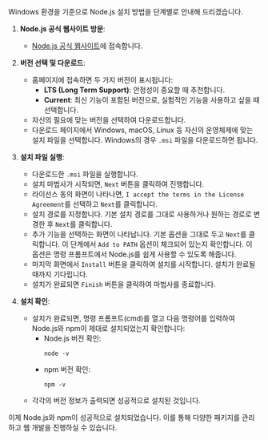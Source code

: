 Windows 환경을 기준으로 Node.js 설치 방법을 단계별로 안내해 드리겠습니다.

1. **Node.js 공식 웹사이트 방문**:
   - [Node.js 공식 웹사이트](https://nodejs.org/ko/)에 접속합니다.

2. **버전 선택 및 다운로드**:
   - 홈페이지에 접속하면 두 가지 버전이 표시됩니다:
     - **LTS (Long Term Support)**: 안정성이 중요할 때 추천합니다.
     - **Current**: 최신 기능이 포함된 버전으로, 실험적인 기능을 사용하고 싶을 때 선택합니다.
   - 자신의 필요에 맞는 버전을 선택하여 다운로드합니다.
   - 다운로드 페이지에서 Windows, macOS, Linux 등 자신의 운영체제에 맞는 설치 파일을 선택합니다. Windows의 경우 `.msi` 파일을 다운로드하면 됩니다.

3. **설치 파일 실행**:
   - 다운로드한 `.msi` 파일을 실행합니다.
   - 설치 마법사가 시작되면, `Next` 버튼을 클릭하여 진행합니다.
   - 라이선스 동의 화면이 나타나면, `I accept the terms in the License Agreement`를 선택하고 `Next`를 클릭합니다.
   - 설치 경로를 지정합니다. 기본 설치 경로를 그대로 사용하거나 원하는 경로로 변경한 후 `Next`를 클릭합니다.
   - 추가 기능을 선택하는 화면이 나타납니다. 기본 옵션을 그대로 두고 `Next`를 클릭합니다. 이 단계에서 `Add to PATH` 옵션이 체크되어 있는지 확인합니다. 이 옵션은 명령 프롬프트에서 Node.js를 쉽게 사용할 수 있도록 해줍니다.
   - 마지막 화면에서 `Install` 버튼을 클릭하여 설치를 시작합니다. 설치가 완료될 때까지 기다립니다.
   - 설치가 완료되면 `Finish` 버튼을 클릭하여 마법사를 종료합니다.

4. **설치 확인**:
   - 설치가 완료되면, 명령 프롬프트(cmd)를 열고 다음 명령어를 입력하여 Node.js와 npm이 제대로 설치되었는지 확인합니다:
     - Node.js 버전 확인:
       ```
       node -v
       ```
     - npm 버전 확인:
       ```
       npm -v
       ```
   - 각각의 버전 정보가 출력되면 성공적으로 설치된 것입니다.

이제 Node.js와 npm이 성공적으로 설치되었습니다. 이를 통해 다양한 패키지를 관리하고 웹 개발을 진행하실 수 있습니다.